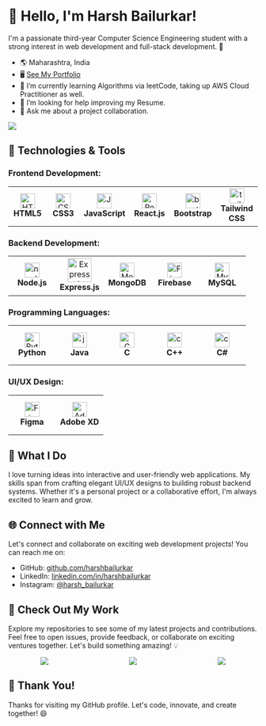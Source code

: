 # 👋 Hello, I'm Harsh Bailurkar!

I'm a passionate third-year Computer Science Engineering student with a strong interest in web development and full-stack development. 🚀

- 🌎 Maharashtra, India
- 🖥️ [See My Portfolio](www.harshbailurkar-portfolio.tech)
- 🌱 I’m currently learning Algorithms via leetCode, taking up AWS Cloud Practitioner as well.
- 🤔 I’m looking for help improving my Resume.
- 💬 Ask me about a project collaboration.

![](https://visitcount.itsvg.in/api?id=Harshbailurkar&icon=0&color=0) <br/>
## 🔧 Technologies & Tools

### Frontend Development:

<table>
  <tr>
    <td align="center" height="80" width="80">
      <img
        src="https://cdn.jsdelivr.net/gh/devicons/devicon/icons/html5/html5-plain.svg"
        width="30"
        height="30"
        alt="HTML"
      />
      <br /><strong>HTML5</strong>
    </td>
    <td align="center" height="80" width="80">
      <img
        src="https://cdn.jsdelivr.net/gh/devicons/devicon/icons/css3/css3-plain.svg"
        width="30"
        height="30"
        alt="CSS3"
      />
      <br /><strong>CSS3</strong>
    </td>
    <td align="center" height="80" width="80">
      <img
        src="https://cdn.jsdelivr.net/gh/devicons/devicon/icons/javascript/javascript-plain.svg"
        width="30"
        height="30"
        alt="JavaScript"
      />
      <br /><strong>JavaScript</strong>
    </td>
    <td align="center" height="80" width="80">
      <img
        src="https://cdn.jsdelivr.net/gh/devicons/devicon/icons/react/react-original.svg"
        width="30"
        height="30"
        alt="React"
      />
      <br /><strong>React.js</strong>
    </td>
     <td align="center" height="80" width="80">
     <img width="30" height="30" src="https://img.icons8.com/color/48/bootstrap.png" alt="bootstrap"/>
      <br /><strong>Bootstrap</strong>
    </td>
    <td align="center" height="80" width="80">
    <img width="30" height="30" src="https://img.icons8.com/color/48/tailwind_css.png" alt="tailwind_css"/>
      <br /><strong>Tailwind CSS</strong>
    </td>
  </tr>
</table>

### Backend Development:

<table>
  <tr>
    <td align="center" height="80" width="80">
      <img width="30" height="30" src="https://img.icons8.com/color/48/nodejs.png" alt="nodejs"
        width="48"
        height="48"
        alt="Node.js"
      />
      <br /><strong>Node.js</strong>
    </td>
    <td align="center" height="80" width="80">
     <img width="48" height="48" src="https://img.icons8.com/fluency/48/000000/express-js.png" 
        width="30"
        height="30"
        alt="Express.js"
      />
      <br /><strong>Express.js</strong>
    </td>
    <td align="center" height="80" width="80">
      <img
        src="https://cdn.jsdelivr.net/gh/devicons/devicon/icons/mongodb/mongodb-original.svg"
        width="30"
        height="30"
        alt="MongoDB"
      />
      <br /><strong>MongoDB</strong>
    </td>
    <td align="center" height="80" width="80">
      <img
        src="https://cdn.jsdelivr.net/gh/devicons/devicon/icons/firebase/firebase-plain.svg"
        width="30"
        height="30"
        alt="Firebase"
      />
      <br /><strong>Firebase</strong>
    </td>
    <td align="center" height="80" width="80">
     <img width="30" height="30" src="https://img.icons8.com/color/48/mysql-logo.png"
        alt="MySQL"
      />
      <br /><strong>MySQL</strong>
    </td>
  </tr>
</table>

### Programming Languages:

<table>
  <tr>
    <td align="center" height="80" width="80">
      <img
        src="https://cdn.jsdelivr.net/gh/devicons/devicon/icons/python/python-original.svg"
        width="30"
        height="30"
        alt="Python"
      />
      <br /><strong>Python</strong>
    </td>
    <td align="center" height="80" width="80">
      <img width="30" height="30" src="https://img.icons8.com/color/48/java-coffee-cup-logo--v1.png" alt="java-coffee-cup-logo--v1"  width="48" height="48" alt="Java""/>
      <br /><strong>Java</strong>
    </td>
    <td align="center" height="80" width="80">
      <img
        src="https://cdn.jsdelivr.net/gh/devicons/devicon/icons/c/c-original.svg"
        width="30"
        height="30"
        alt="C"
      />
      <br /><strong>C</strong>
    </td>
    <td align="center" height="80" width="80">
      <img
        <img width="30" height="30" src="https://img.icons8.com/color/48/c-plus-plus-logo.png" alt="c-plus-plus-logo"
        alt="C++"
      />
      <br /><strong>C++</strong>
    </td>
    <td align="center" height="80" width="80">
      <img width="30" height="30" src="https://img.icons8.com/nolan/64/c-sharp-logo.png" alt="c-sharp-logo"
        alt="C#"
      />
      <br /><strong>C#</strong>
    </td>
  </tr>
</table>

### UI/UX Design:

<table>
  <tr>
    <td align="center" height="80" width="80">
      <img
        src="https://cdn.jsdelivr.net/gh/devicons/devicon/icons/figma/figma-original.svg"
        width="30"
        height="30"
        alt="Figma"
      />
      <br /><strong>Figma</strong>
    </td>
    <td align="center" height="80" width="80">
      <img
        src="https://cdn.jsdelivr.net/gh/devicons/devicon/icons/xd/xd-plain.svg"
        width="30"
        height="30"
        alt="Adobe XD"
      />
      <br /><strong>Adobe XD</strong>
    </td>
  </tr>
</table>

## 🌟 What I Do

I love turning ideas into interactive and user-friendly web applications. My skills span from crafting elegant UI/UX designs to building robust backend systems. Whether it's a personal project or a collaborative effort, I'm always excited to learn and grow.

## 🌐 Connect with Me

Let's connect and collaborate on exciting web development projects! You can reach me on:

- GitHub: [github.com/harshbailurkar](https://github.com/Harshbailurkar)
- LinkedIn: [linkedin.com/in/harshbailurkar](https://www.linkedin.com/in/harsh-bailurkar-011291247/)
- Instagram: [@harsh_bailurkar](https://www.instagram.com/harsh_bailurkar/)

## 🚀 Check Out My Work

Explore my repositories to see some of my latest projects and contributions. Feel free to open issues, provide feedback, or collaborate on exciting ventures together. Let's build something amazing! 💡

<div style="display: flex; justify-content: space-around; gap:2rem;">
  <img  src="https://github-readme-stats.vercel.app/api?username=harshbailurkar&show_icons=true&count_private=true&hide=contribs,issues&theme=dark">
  <img  src="https://github-readme-streak-stats.herokuapp.com/?user=Harshbailurkar&theme=dark&hide_border=false" >
  <img src="https://github-readme-stats.vercel.app/api/top-langs/?username=Harshbailurkar&theme=dark&hide_border=false&include_all_commits=false&count_private=false&layout=compact">
</div>





## 🌟 Thank You!

Thanks for visiting my GitHub profile. Let's code, innovate, and create together! 😄

